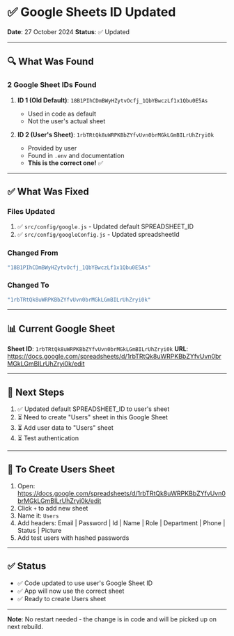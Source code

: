 # ✅ Google Sheets ID Updated

**Date**: 27 October 2024
**Status**: ✅ Updated

---

## 🔍 What Was Found

### 2 Google Sheet IDs Found

1. **ID 1 (Old Default)**: `18B1PIhCDmBWyHZytvOcfj_1QbYBwczLf1x1Qbu0E5As`
   - Used in code as default
   - Not the user's actual sheet

2. **ID 2 (User's Sheet)**: `1rbTRtQk8uWRPKBbZYfvUvn0brMGkLGmBILrUhZryi0k`
   - Provided by user
   - Found in `.env` and documentation
   - **This is the correct one!** ✅

---

## ✅ What Was Fixed

### Files Updated
1. ✅ `src/config/google.js` - Updated default SPREADSHEET_ID
2. ✅ `src/config/googleConfig.js` - Updated spreadsheetId

### Changed From
```javascript
"18B1PIhCDmBWyHZytvOcfj_1QbYBwczLf1x1Qbu0E5As"
```

### Changed To
```javascript
"1rbTRtQk8uWRPKBbZYfvUvn0brMGkLGmBILrUhZryi0k"
```

---

## 📊 Current Google Sheet

**Sheet ID**: `1rbTRtQk8uWRPKBbZYfvUvn0brMGkLGmBILrUhZryi0k`
**URL**: https://docs.google.com/spreadsheets/d/1rbTRtQk8uWRPKBbZYfvUvn0brMGkLGmBILrUhZryi0k/edit

---

## 🚀 Next Steps

1. ✅ Updated default SPREADSHEET_ID to user's sheet
2. ⏳ Need to create "Users" sheet in this Google Sheet
3. ⏳ Add user data to "Users" sheet
4. ⏳ Test authentication

---

## 📝 To Create Users Sheet

1. Open: https://docs.google.com/spreadsheets/d/1rbTRtQk8uWRPKBbZYfvUvn0brMGkLGmBILrUhZryi0k/edit
2. Click `+` to add new sheet
3. Name it: `Users`
4. Add headers: Email | Password | Id | Name | Role | Department | Phone | Status | Picture
5. Add test users with hashed passwords

---

## ✅ Status

- ✅ Code updated to use user's Google Sheet ID
- ✅ App will now use the correct sheet
- ✅ Ready to create Users sheet

---

**Note**: No restart needed - the change is in code and will be picked up on next rebuild.
